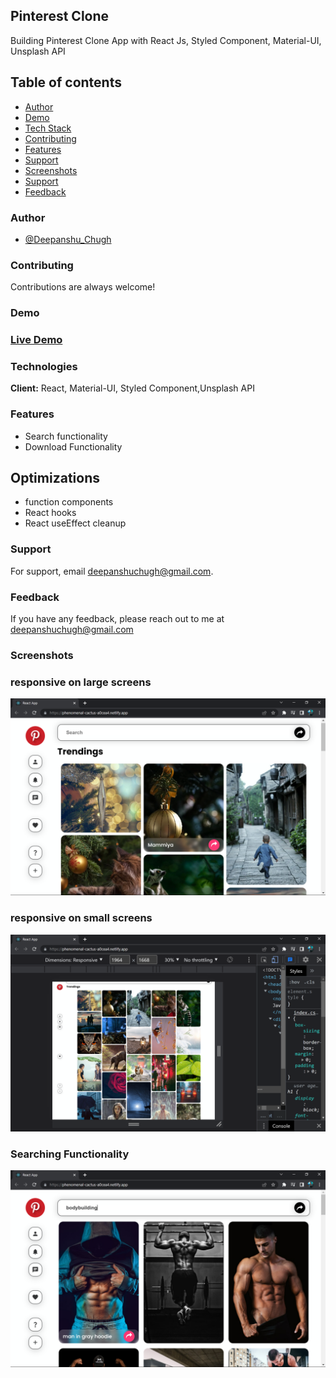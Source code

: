 
## Pinterest Clone

 Building Pinterest Clone App with React Js, Styled Component, 
  Material-UI, Unsplash API 
 
 
 ## Table of contents
* [Author](#Author)
* [Demo](#Demo)
* [Tech Stack](#Technologies)
* [Contributing](#Contributing)
* [Features](#features)
* [Support](#Support)
* [Screenshots](#Screenshots)
* [Support](#Support)
* [Feedback](#Feedback)


 
 ### Author

- [@Deepanshu_Chugh](https://github.com/DeepanshuChugh)


### Contributing

Contributions are always welcome!



###  Demo


### <a href="https://phenomenal-cactus-a0cea4.netlify.app/">Live Demo </a>


### Technologies

**Client:** React, Material-UI, Styled Component,Unsplash API



### Features

- Search functionality
- Download Functionality


## Optimizations
- function components
- React hooks
- React useEffect cleanup



### Support

For support, email deepanshuchugh@gmail.com.


### Feedback

If you have any feedback, please reach out to me at deepanshuchugh@gmail.com

### Screenshots

### responsive on large screens

![image](./Screenshot%20(211).png)


### responsive on small screens

![image](./Screenshot%20(215).png)



###  Searching Functionality

![image](./Screenshot%20(214).png)


  
  
